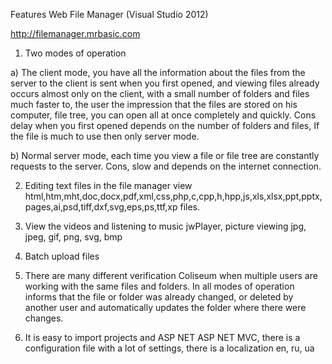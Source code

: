 Features Web File Manager (Visual Studio 2012)

<a href="http://filemanager.mrbasic.com"> http://filemanager.mrbasic.com </a>

1. Two modes of operation

a) The client mode, you have all the information about the files from the server to the client is sent when you first opened,
and viewing files already occurs almost only on the client, with a small number of folders and files much faster to,
the user the impression that the files are stored on his computer, file tree, you can open all at once completely
and quickly. Cons delay when you first opened depends on the number of folders and files,
If the file is much to use then only server mode.

b) Normal server mode, each time you view a file or file tree are constantly requests to the server.
Cons, slow and depends on the internet connection.

2. Editing text files in the file manager view html,htm,mht,doc,docx,pdf,xml,css,php,c,cpp,h,hpp,js,xls,xlsx,ppt,pptx,pages,ai,psd,tiff,dxf,svg,eps,ps,ttf,xp files.

4. View the videos and listening to music jwPlayer, picture viewing jpg, jpeg, gif, png, svg, bmp

5. Batch upload files

6. There are many different verification Coliseum when multiple users are working with the same files and folders. In all modes of operation informs that the file or folder was already changed, or deleted by another user and automatically updates the folder where there were changes.

7. It is easy to import projects and ASP NET ASP NET MVC, there is a configuration file with a lot of settings, there is a localization en, ru, ua
